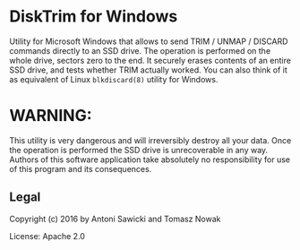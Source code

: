 DiskTrim for Windows
====================
Utility for Microsoft Windows that allows to send TRIM / UNMAP / DISCARD commands directly to an SSD drive.  The operation is performed on the whole drive, sectors zero to the end. It securely erases contents of an entire SSD drive, and tests whether TRIM actually worked. You can also think of it as equivalent of Linux `blkdiscard(8)` utility for Windows.

# WARNING:
This utility is very dangerous and will irreversibly destroy all your data.
Once the operation is performed the SSD drive is unrecoverable in any way. 
Authors of this software application take absolutely no
responsibility for use of this program  and its consequences. 

## Legal
Copyright (c) 2016 by Antoni Sawicki and Tomasz Nowak

License: Apache 2.0
